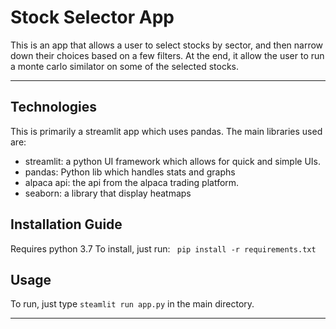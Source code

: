 # Stock Selector App

This is an app that allows a user to select stocks by sector, and then narrow down their choices based on a few filters. At the end, it allow the user to run a monte carlo similator on some of the selected stocks.

---

## Technologies
This is primarily a streamlit app which uses pandas. The main libraries used are:
- streamlit: a python UI framework which allows for quick and simple UIs.
- pandas: Python lib which handles stats and graphs
- alpaca api: the api from the alpaca trading platform.
- seaborn: a library that display heatmaps

## Installation Guide  
   Requires python 3.7 
   To install, just run: ` pip install -r requirements.txt` 

## Usage
   To run, just type `steamlit run app.py` in the main directory.

---

